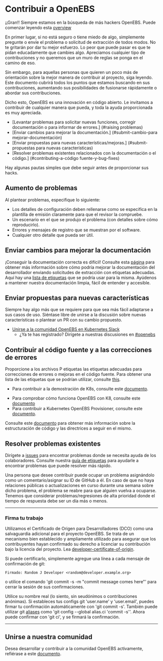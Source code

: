 # Contribuir a OpenEBS

¡¡Gran!! Siempre estamos en la búsqueda de más hackers OpenEBS. Puede comenzar leyendo esta [overview](./contribute/design/README.md)

En primer lugar, si no está seguro o tiene miedo de algo, simplemente pregunte o envíe el problema o solicitud de extracción de todos modos. No te gritarán por dar tu mejor esfuerzo. Lo peor que puede pasar es que te pidan educadamente que cambies algo. Apreciamos cualquier tipo de contribuciones y no queremos que un muro de reglas se ponga en el camino de eso.

Sin embargo, para aquellas personas que quieren un poco más de orientación sobre la mejor manera de contribuir al proyecto, siga leyendo. Este documento cubrirá todos los puntos que estamos buscando en sus contribuciones, aumentando sus posibilidades de fusionarse rápidamente o abordar sus contribuciones.

Dicho esto, OpenEBS es una innovación en código abierto. Le invitamos a contribuir de cualquier manera que pueda, y toda la ayuda proporcionada es muy apreciada. 

- [Levantar problemas para solicitar nuevas funciones, corregir documentación o para informar de errores.] (#raising problemas)
- [Enviar cambios para mejorar la documentación.] (#submit-cambio-para mejorar-documentación) 
- [Enviar propuestas para nuevas características/mejoras.] (#submit-propuestas para nuevas características)
- [Resolver problemas existentes relacionados con la documentación o el código.] (#contributing-a-código fuente-y-bug-fixes)

Hay algunas pautas simples que debe seguir antes de proporcionar sus hacks. 

## Aumento de problemas

Al plantear problemas, especifique lo siguiente:
- Los detalles de configuración deben rellenarse como se especifica en la plantilla de emisión claramente para que el revisor la compruebe.
- Un escenario en el que se produjo el problema (con detalles sobre cómo reproducirlo).
- Errores y mensajes de registro que se muestran por el software.
- Cualquier otro detalle que pueda ser útil.

## Enviar cambios para mejorar la documentación

¡Conseguir la documentación correcta es difícil! Consulte esta [página](./contribute/CONTRIBUTING-TO-DEVELOPER-DOC.md) para obtener más información sobre cómo podría mejorar la documentación del desarrollador enviando solicitudes de extracción con etiquetas adecuadas. Aquí hay una [lista de etiquetas](./contribute/labels-of-issues.md) que se podría usar para la misma. Ayúdenos a mantener nuestra documentación limpia, fácil de entender y accesible.

## Enviar propuestas para nuevas características

Siempre hay algo más que se requiere para que sea más fácil adaptarse a sus casos de uso. Siéntase libre de unirse a la discusión sobre nuevas características o plantear un PR con su cambio propuesto. 

- [Unirse a la comunidad OpenEBS en Kubernetes Slack](https://kubernetes.slack.com)
	- ¿Ya te has registrado? Dirígete a nuestras discusiones en [#openebs](https://kubernetes.slack.com/messages/openebs/)
	
## Contribuir al código fuente y a las correcciones de errores

Proporcione a los archivos P etiquetas las etiquetas adecuadas para correcciones de errores o mejoras en el código fuente. Para obtener una lista de las etiquetas que se podrían utilizar, consulte [this](./contribute/labels-of-issues.md).

* Para contribuir a la demostración de K8s, consulte este [documento](./contribute/CONTRIBUTING-TO-K8S-DEMO.md).
- Para comprobar cómo funciona OpenEBS con K8, consulte este [documento](./k8s/README.md)
- Para contribuir a Kubernetes OpenEBS Provisioner, consulte este [documento](./contribute/CONTRIBUTING-TO-KUBERNETES-OPENEBS-PROVISIONER.md).

Consulte este [documento](./contribute/design/code-structuriing.md) para obtener más información sobre la estructuración de código y las directrices a seguir en el mismo.

## Resolver problemas existentes
Dirígete a [issues](https://github.com/openebs/openebs/issues) para encontrar problemas donde se necesita ayuda de los colaboradores. Consulte nuestra [guía de etiquetas](./contribute/labels-of-issues.md) para ayudarle a encontrar problemas que puede resolver más rápido.

Una persona que desee contribuir puede ocupar un problema asignándolo como un comentario/asignar su ID de GitHub a él. En caso de que no haya relaciones públicas o actualizaciones en curso durante una semana sobre dicho problema, el problema se reabre para que alguien vuelva a ocuparse. Tenemos que considerar problemas/regresiones de alta prioridad donde el tiempo de respuesta debe ser un día más o menos.

---
### Firma tu trabajo

Utilizamos el Certificado de Origen para Desarrolladores (DCO) como una salvaguardia adicional para el proyecto OpenEBS. Se trata de un mecanismo bien establecido y ampliamente utilizado para asegurar que los contribuyentes hayan confirmado su derecho a licenciar su contribución bajo la licencia del proyecto. Lea [developer-certificate-of-origin](./contribute/developer-certificate-of-origin).

Si puede certificarlo, simplemente agregue una línea a cada mensaje de confirmación de git:

````
Firmado: Random J Developer <random@developer.example.org>
````
o utilice el comando 'git commit -s -m "commit message comes here"' para cerrar la sesión de sus confirmaciones.

Utilice su nombre real (lo siento, sin seudónimos o contribuciones anónimas). Si estableces tus configs git 'user.name' y 'user.email', puedes firmar tu confirmación automáticamente con 'git commit -s'. También puede utilizar git [aliases](https://git-scm.com/book/en/v2/Git-Basics-Git-Aliases) como 'git config --global alias.ci 'commit -s''. Ahora puede confirmar con 'git ci', y se firmará la confirmación.

---

## Unirse a nuestra comunidad

Desea desarrollar y contribuir a la comunidad OpenEBS activamente, refiérase a este [documento](./community/README.md).
